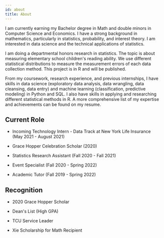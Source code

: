 ```yaml
---
id: about
title: About
---
```


I am currently earning my Bachelor degree in Math and double minors in Computer Science and Economics. I have a strong background in mathematics, particularly in statistics, probability, and interest theory. I am interested in data science and the technical applications of statistics.

I am doing a departmental honors research in statistics. The topic is about measuring elementary school children's reading ability. We use different statistical distributions to measure the measurement errors of each data collection method. This project is in R and will be published.

From my coursework, research experience, and previous internships, I have skills in data science (exploratory data analysis, data wrangling, data cleansing, data entry) and machine learning (classification, predictive modeling) in Python and SQL. I also have skills in applying and researching different statistical methods in R. A more comprehensive list of my expertise and achievements can be found on my resume.


## Current Role

* Incoming Technology Intern - Data Track at New York Life Insurance (May 2021 - August 2021)

* Grace Hopper Celebration Scholar (2020)

*	Statistics Research Assistant (Fall 2020 - Fall 2021)

*	Event Specialist (Fall 2020 - Spring 2022)

*	Academic Tutor (Fall 2019 - Spring 2022)


## Recognition

*	2020 Grace Hopper Scholar

*	Dean's List (High GPA)

*	TCU Service Leader

*	Xie Scholarship for Math Recipient
